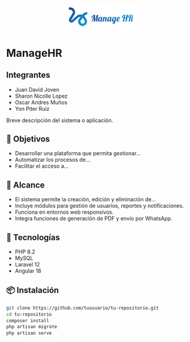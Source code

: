 <p align="center">
  <img src="./fronted/src/assets/logoMHR.png" alt="Logo del Proyecto" width="200"/>
</p>

# ManageHR
## Integrantes
- Juan David Joven
- Sharon Nicolle Lopez
- Oscar Andres Muños
- Yon Piter Ruiz

Breve descripción del sistema o aplicación.

## 🎯 Objetivos

- Desarrollar una plataforma que permita gestionar...
- Automatizar los procesos de...
- Facilitar el acceso a...

## 📌 Alcance

- El sistema permite la creación, edición y eliminación de...
- Incluye módulos para gestión de usuarios, reportes y notificaciones.
- Funciona en entornos web responsivos.
- Integra funciones de generación de PDF y envío por WhatsApp.

## 🚀 Tecnologías

- PHP 8.2
- MySQL
- Laravel 12
- Angular 18

## 📦 Instalación

```bash
git clone https://github.com/tuusuario/tu-repositorio.git
cd tu-repositorio
composer install
php artisan migrate
php artisan serve
